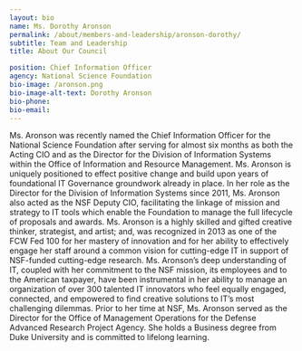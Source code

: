```yaml
---
layout: bio
name: Ms. Dorothy Aronson
permalink: /about/members-and-leadership/aronson-dorothy/
subtitle: Team and Leadership
title: About Our Council

position: Chief Information Officer
agency: National Science Foundation
bio-image: /aronson.png
bio-image-alt-text: Dorothy Aronson
bio-phone:
bio-email:
---
```

Ms. Aronson was recently named the Chief Information Officer for the National Science Foundation after serving for almost six months as both the Acting CIO and as the Director for the Division of Information Systems within the Office of Information and Resource Management. Ms. Aronson is uniquely positioned to effect positive change and build upon years of foundational IT Governance groundwork already in place. In her role as the Director for the Division of Information Systems since 2011, Ms. Aronson also acted as the NSF Deputy CIO, facilitating the linkage of mission and strategy to IT tools which enable the Foundation to manage the full lifecycle of proposals and awards. Ms. Aronson is a highly skilled and gifted creative thinker, strategist, and artist; and, was recognized in 2013 as one of the FCW Fed 100 for her mastery of innovation and for her ability to effectively engage her staff around a common vision for cutting-edge IT in support of NSF-funded cutting-edge research. Ms. Aronson’s deep understanding of IT, coupled with her commitment to the NSF mission, its employees and to the American taxpayer, have been instrumental in her ability to manage an organization of over 300 talented IT innovators who feel equally engaged, connected, and empowered to find creative solutions to IT’s most challenging dilemmas. Prior to her time at NSF, Ms. Aronson served as the Director for the Office of Management Operations for the Defense Advanced Research Project Agency. She holds a Business degree from Duke University and is committed to lifelong learning.
